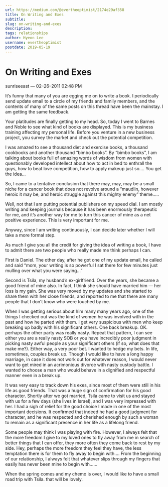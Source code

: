 ```yaml
---
url: https://medium.com/@evertheoptimist/2174e29af358
title: On Writing and Exes
subtitle: 
slug: on-writing-and-exes
description: 
tags: relationships
author: Hyeon Lee
username: evertheoptimist
postdate: 2019-05-19
---
```


# On Writing and Exes

sunriseeast — 02–26–2011 02:48 PM

It’s funny that many of you are egging me on to write a book. I periodically send update email to a circle of my friends and family members, and the contents of many of the same posts on this thread have been the mainstay. I am getting the same feedback.

Your platitudes are finally getting to my head. So, today I went to Barnes and Noble to see what kind of books are displayed. This is my business training affecting my personal life. Before you venture in a new business project, you survey the market and check out the potential competition.

I was amazed to see a thousand diet and exercise books, a thousand cookbooks and another thousand “bimbo books”. By “bimbo books”, I am talking about books full of amazing words of wisdom from women with questionably developed intellect about how to act in bed to enthrall the guys, how to beat love competition, how to apply makeup just so…. You get the idea…

So, I came to a tentative conclusion that there may, may, may be a small niche for a cancer book that does not revolve around a “maudlin, however heroic it may be, and heroic struggle against this mighty enemy” theme…..

Well, not that I am putting potential publishers on my speed dial. I am mostly writing and keeping journals because it has been enormously therapeutic for me, and it’s another way for me to turn this cancer of mine as a net positive experience. This is very important for me.

Anyway, since I am writing continuously, I can decide later whether I will take a more formal step.

As much I give you all the credit for giving the idea of writing a book, I have to admit there are two people who really made me think perhaps I can.

First is Daniel. The other day, after he got one of my update email, he called and said “mom, your writing is so powerful I sat there for few minutes just mulling over what you were saying…”

Second is Tsila, my husband’s ex-girlfriend. Over the years, she became a good friend of mine also. In fact, I think she should have married him — her loss is my gain. She was very moved by my updates and she started to share them with her close friends, and reported to me that there are many people that I don’t know who were touched by me.

When I was getting serious about him many many years ago, one of the things I checked out was the kind of women he was involved with in the past and how he parted with them. I get very suspicious with men who keep breaking up badly with his significant others. One back breakup. OK. perhaps the other party was really nasty. Repeat that pattern, I can see either you are a really nasty SOB or you have incredibly poor judgment in picking nasty awful people as your significant others (if so, what does that make me?). Either way, a very poor bet. I wanted to hedge my bets. In life, sometimes, couples break up. Though I would like to have a long happy marriage, in case it does not work out for whatever reason, I would never want to get mired in an acrimonious divorce with nasty custody battle. I wanted to choose a man who would behave in a dignified and respectful manner even in a break up.

It was very easy to track down his exes, since most of them were still in his life as good friends. That was a huge sign of confirmation for his good character. Shortly after we got married, Tsila came to visit us and stayed with us for a few days (she lives in Israel), and I was very impressed with her. I had a sigh of relief for the good choice I made in one of the most important decisions. It confirmed that indeed he had a good judgment for character, and he was respected and cherished enough by such a woman to remain as a significant presence in her life as a lifelong friend.

Some people may think I was playing with fire. However, I always felt that the more freedom I give to my loved ones to fly away from me in search of better things that I can offer, they more often they come back to rest by my side. Hey, perhaps the more freedom they feel they have, the less temptation there is for them to fly away to begin with…. From the beginning of our relationship, I always felt that whatever slips through my fingers that easily has never been mine to begin with……

When the spring comes and my chemo is over, I would like to have a small road trip with Tsila. that will be lovely.


